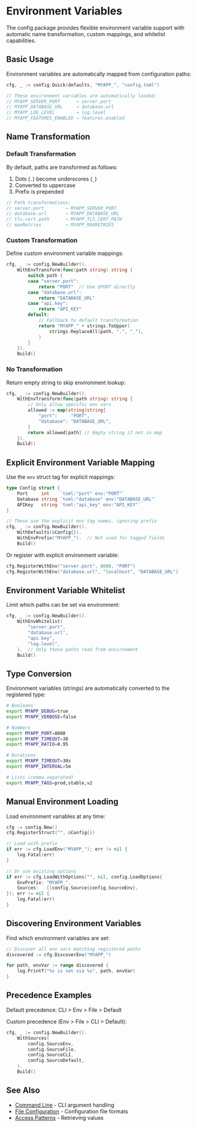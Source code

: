 # Environment Variables

The config package provides flexible environment variable support with automatic name transformation, custom mappings, and whitelist capabilities.

## Basic Usage

Environment variables are automatically mapped from configuration paths:

```go
cfg, _ := config.Quick(defaults, "MYAPP_", "config.toml")

// These environment variables are automatically loaded:
// MYAPP_SERVER_PORT      → server.port
// MYAPP_DATABASE_URL     → database.url
// MYAPP_LOG_LEVEL        → log.level
// MYAPP_FEATURES_ENABLED → features.enabled
```

## Name Transformation

### Default Transformation

By default, paths are transformed as follows:
1. Dots (`.`) become underscores (`_`)
2. Converted to uppercase
3. Prefix is prepended

```go
// Path transformations:
// server.port        → MYAPP_SERVER_PORT
// database.url       → MYAPP_DATABASE_URL
// tls.cert.path      → MYAPP_TLS_CERT_PATH
// maxRetries         → MYAPP_MAXRETRIES
```

### Custom Transformation

Define custom environment variable mappings:

```go
cfg, _ := config.NewBuilder().
    WithEnvTransform(func(path string) string {
        switch path {
        case "server.port":
            return "PORT"  // Use $PORT directly
        case "database.url":
            return "DATABASE_URL"
        case "api.key":
            return "API_KEY"
        default:
            // Fallback to default transformation
            return "MYAPP_" + strings.ToUpper(
                strings.ReplaceAll(path, ".", "_"),
            )
        }
    }).
    Build()
```

### No Transformation

Return empty string to skip environment lookup:

```go
cfg, _ := config.NewBuilder().
    WithEnvTransform(func(path string) string {
        // Only allow specific env vars
        allowed := map[string]string{
            "port":     "PORT",
            "database": "DATABASE_URL",
        }
        return allowed[path] // Empty string if not in map
    }).
    Build()
```

## Explicit Environment Variable Mapping

Use the `env` struct tag for explicit mappings:

```go
type Config struct {
    Port     int    `toml:"port" env:"PORT"`
    Database string `toml:"database" env:"DATABASE_URL"`
    APIKey   string `toml:"api_key" env:"API_KEY"`
}

// These use the explicit env tag names, ignoring prefix
cfg, _ := config.NewBuilder().
    WithDefaults(&Config{}).
    WithEnvPrefix("MYAPP_").  // Not used for tagged fields
    Build()
```

Or register with explicit environment variable:

```go
cfg.RegisterWithEnv("server.port", 8080, "PORT")
cfg.RegisterWithEnv("database.url", "localhost", "DATABASE_URL")
```

## Environment Variable Whitelist

Limit which paths can be set via environment:

```go
cfg, _ := config.NewBuilder().
    WithEnvWhitelist(
        "server.port",
        "database.url",
        "api.key",
        "log.level",
    ).  // Only these paths read from environment
    Build()
```

## Type Conversion

Environment variables (strings) are automatically converted to the registered type:

```bash
# Booleans
export MYAPP_DEBUG=true
export MYAPP_VERBOSE=false

# Numbers
export MYAPP_PORT=8080
export MYAPP_TIMEOUT=30
export MYAPP_RATIO=0.95

# Durations
export MYAPP_TIMEOUT=30s
export MYAPP_INTERVAL=5m

# Lists (comma-separated)
export MYAPP_TAGS=prod,stable,v2
```

## Manual Environment Loading

Load environment variables at any time:

```go
cfg := config.New()
cfg.RegisterStruct("", &Config{})

// Load with prefix
if err := cfg.LoadEnv("MYAPP_"); err != nil {
    log.Fatal(err)
}

// Or use existing options
if err := cfg.LoadWithOptions("", nil, config.LoadOptions{
    EnvPrefix: "MYAPP_",
    Sources:   []config.Source{config.SourceEnv},
}); err != nil {
    log.Fatal(err)
}
```

## Discovering Environment Variables

Find which environment variables are set:

```go
// Discover all env vars matching registered paths
discovered := cfg.DiscoverEnv("MYAPP_")

for path, envVar := range discovered {
    log.Printf("%s is set via %s", path, envVar)
}
```

## Precedence Examples

Default precedence: CLI > Env > File > Default

Custom precedence (Env > File > CLI > Default):

```go
cfg, _ := config.NewBuilder().
    WithSources(
        config.SourceEnv,
        config.SourceFile,
        config.SourceCLI,
        config.SourceDefault,
    ).
    Build()
```

## See Also

- [Command Line](cli.md) - CLI argument handling
- [File Configuration](file.md) - Configuration file formats
- [Access Patterns](access.md) - Retrieving values